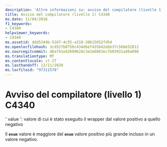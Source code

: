 ```yaml
---
description: 'Altre informazioni su: avviso del compilatore (livello 1) C4340'
title: Avviso del compilatore (livello 1) C4340
ms.date: 11/04/2016
f1_keywords:
- C4340
helpviewer_keywords:
- C4340
ms.assetid: ddd5344b-5167-4c55-a318-20615052fd54
ms.openlocfilehash: 3cd527b8750c434d6ef435642ebb37c568e52812
ms.sourcegitcommit: d6af41e42699628c3e2e6063ec7b03931a49a098
ms.translationtype: MT
ms.contentlocale: it-IT
ms.lasthandoff: 12/11/2020
ms.locfileid: "97311578"
---
```

# <a name="compiler-warning-level-1-c4340"></a>Avviso del compilatore (livello 1) C4340

' value ': valore di cui è stato eseguito il wrapper dal valore positivo a quello negativo

Il **`enum`** valore è maggiore del **`enum`** valore positivo più grande incluso in un valore negativo.
